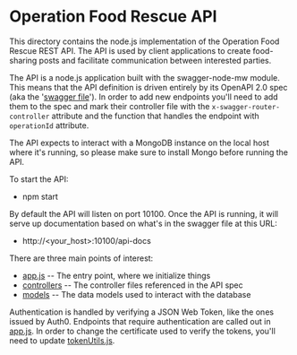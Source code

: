 # Operation Food Rescue API

This directory contains the node.js implementation of the Operation Food Rescue REST API.
The API is used by client applications to create food-sharing posts and facilitate communication
between interested parties.

The API is a node.js application built with the swagger-node-mw module.  This means that the
API definition is driven entirely by its OpenAPI 2.0 spec (aka the 
'[swagger file](api/swagger/swagger.yaml)').  In order to add new endpoints you'll need to
add them to the spec and mark their controller file with the `x-swagger-router-controller`
attribute and the function that handles the endpoint with `operationId` attribute. 

The API expects to interact with a MongoDB instance on the local host where it's running, so
please make sure to install Mongo before running the API.

To start the API:
* npm start

By default the API will listen on port 10100.  Once the API is running, it will serve up 
documentation based on what's in the swagger file at this URL:
* http://<your_host>:10100/api-docs

There are three main points of interest:
* [app.js](app.js) -- The entry point, where we initialize things
* [controllers](api/controllers) -- The controller files referenced in the API spec
* [models](api/models) -- The data models used to interact with the database

Authentication is handled by verifying a JSON Web Token, like the ones issued by Auth0.
Endpoints that require authentication are called out in [app.js](app.js).  In order to change
the certificate used to verify the tokens, you'll need to update [tokenUtils.js](tokenUtils.js).
